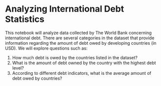# Analyzing International Debt Statistics

This notebook will analyze data collected by The World Bank concerning international debt. 
There are several categories in the dataset that provide information regarding the amount of debt owed by developing countries (in USD). 
We will explore questions such as:

1. How much debt is owed by the countries listed in the dataset?
2. What is the amount of debt owned by the country with the highest debt level?
3. According to different debt indicators, what is the average amount of debt owed by countries?
